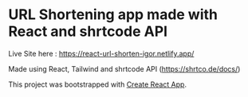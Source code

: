 # URL Shortening app made with React and shrtcode API

Live Site here : 
https://react-url-shorten-igor.netlify.app/

Made using React, Tailwind and shrtcode API (https://shrtco.de/docs/)

This project was bootstrapped with [Create React App](https://github.com/facebook/create-react-app).
